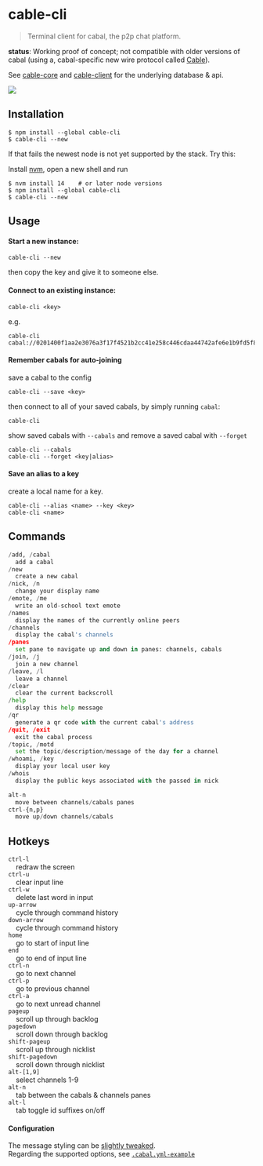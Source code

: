 <!--
SPDX-FileCopyrightText: 2023 the cabal-club authors

SPDX-License-Identifier: AGPL-3.0-or-later
-->

# cable-cli

> Terminal client for cabal, the p2p chat platform.

**status**: Working proof of concept; not compatible with older versions of cabal (using a, cabal-specific new wire protocol called [Cable](https://github.com/cabal-club/cable)).

See [cable-core](https://github.com/cabal-club/cable-core.js) and
[cable-client](https://github.com/cabal-club/cable-client.js) for the underlying database & api.

![](cli-2019-04.png)

<!--chat with us:
`npx cable-cli cabal://cabal.chat`
-->

## Installation

```
$ npm install --global cable-cli
$ cable-cli --new
```
If that fails the newest node is not yet supported by the stack. Try this:

Install [nvm](https://github.com/nvm-sh/nvm), open a new shell and run
```
$ nvm install 14    # or later node versions
$ npm install --global cable-cli
$ cable-cli --new
```

## Usage
#### Start a new instance:
```
cable-cli --new
```
then copy the key and give it to someone else.

#### Connect to an existing instance:
```
cable-cli <key>
```
e.g.
```
cable-cli cabal://0201400f1aa2e3076a3f17f4521b2cc41e258c446cdaa44742afe6e1b9fd5f82
```

#### Remember cabals for auto-joining
save a cabal to the config

```
cable-cli --save <key>
```

then connect to all of your saved cabals, by simply running `cabal`:

```
cable-cli
```

show saved cabals with `--cabals` and remove a saved cabal with `--forget`

```
cable-cli --cabals
cable-cli --forget <key|alias>
```

#### Save an alias to a key

create a local name for a key.

```
cable-cli --alias <name> --key <key>
cable-cli <name>
```


<!--

TODO (2023-09-26): the following sections need updating as cable-cli exits its proof of concept stage 
#### Headless mode

This will run cabal without a UI. You can use this to seed a cabal (e.g. on a VPS) and make its data more available:
```
cabal <key> --seed
```

#### Custom port
If you have a tightly configured firewall and need to port-forward a port, the default port Cabal uses is port `13331`.
You can change this with the `--port` flag, or setting `preferredPort` in your .cabal.yml config file.

```
cabal <key> --seed --port 7331
```
-->

## Commands
```py
/add, /cabal
  add a cabal
/new
  create a new cabal
/nick, /n
  change your display name
/emote, /me
  write an old-school text emote
/names
  display the names of the currently online peers
/channels
  display the cabal's channels
/panes
  set pane to navigate up and down in panes: channels, cabals
/join, /j
  join a new channel
/leave, /l
  leave a channel
/clear
  clear the current backscroll
/help
  display this help message
/qr
  generate a qr code with the current cabal's address
/quit, /exit
  exit the cabal process
/topic, /motd
  set the topic/description/message of the day for a channel
/whoami, /key
  display your local user key
/whois
  display the public keys associated with the passed in nick

alt-n
  move between channels/cabals panes
ctrl-{n,p}
  move up/down channels/cabals
```

## Hotkeys
`ctrl-l`  
&nbsp;&nbsp;&nbsp;&nbsp;redraw the screen  
`ctrl-u`  
&nbsp;&nbsp;&nbsp;&nbsp;clear input line  
`ctrl-w`  
&nbsp;&nbsp;&nbsp;&nbsp;delete last word in input  
`up-arrow`  
&nbsp;&nbsp;&nbsp;&nbsp;cycle through command history  
`down-arrow`  
&nbsp;&nbsp;&nbsp;&nbsp;cycle through command history  
`home`  
&nbsp;&nbsp;&nbsp;&nbsp;go to start of input line  
`end`  
&nbsp;&nbsp;&nbsp;&nbsp;go to end of input line  
`ctrl-n`  
&nbsp;&nbsp;&nbsp;&nbsp;go to next channel  
`ctrl-p`  
&nbsp;&nbsp;&nbsp;&nbsp;go to previous channel  
`ctrl-a`  
&nbsp;&nbsp;&nbsp;&nbsp;go to next unread channel  
`pageup`  
&nbsp;&nbsp;&nbsp;&nbsp;scroll up through backlog  
`pagedown`  
&nbsp;&nbsp;&nbsp;&nbsp;scroll down through backlog  
`shift-pageup`  
&nbsp;&nbsp;&nbsp;&nbsp;scroll up through nicklist  
`shift-pagedown`  
&nbsp;&nbsp;&nbsp;&nbsp;scroll down through nicklist  
`alt-[1,9]`   
&nbsp;&nbsp;&nbsp;&nbsp;select channels  1-9  
`alt-n`  
&nbsp;&nbsp;&nbsp;&nbsp;tab between the cabals & channels panes   
`alt-l`  
&nbsp;&nbsp;&nbsp;&nbsp;tab toggle id suffixes on/off  

#### Configuration

The message styling can be [slightly tweaked](https://github.com/cabal-club/cabal-cli/pull/151#issuecomment-602599840).  
Regarding the supported options, see [`.cabal.yml-example`](.cabal.yml-example)
